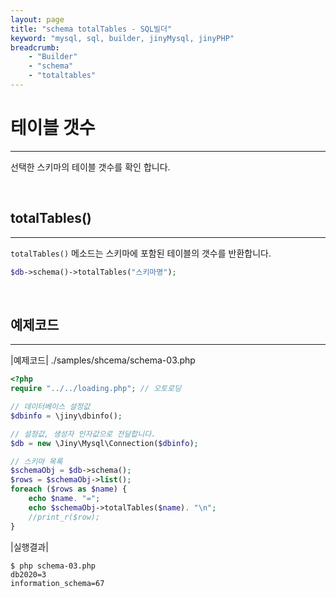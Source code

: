```yaml
---
layout: page
title: "schema totalTables - SQL빌더"
keyword: "mysql, sql, builder, jinyMysql, jinyPHP"
breadcrumb:
    - "Builder"
    - "schema"
    - "totaltables"
---
```


# 테이블 갯수
---
선택한 스키마의 테이블 갯수를 확인 합니다.

<br>

## totalTables()
---
`totalTables()` 메소드는 스키마에 포함된 테이블의 갯수를 반환합니다.

```php
$db->schema()->totalTables("스키마명");
```

<br>

## 예제코드
---

|예제코드| ./samples/shcema/schema-03.php
```php
<?php
require "../../loading.php"; // 오토로딩

// 데이터베이스 설정값
$dbinfo = \jiny\dbinfo();

// 설정값, 생성자 인자값으로 전달합니다.
$db = new \Jiny\Mysql\Connection($dbinfo);

// 스키마 목록
$schemaObj = $db->schema();
$rows = $schemaObj->list();
foreach ($rows as $name) {
    echo $name. "=";
    echo $schemaObj->totalTables($name). "\n";
    //print_r($row);
}
```

|실행결과|
```console
$ php schema-03.php 
db2020=3
information_schema=67
```

<br>
